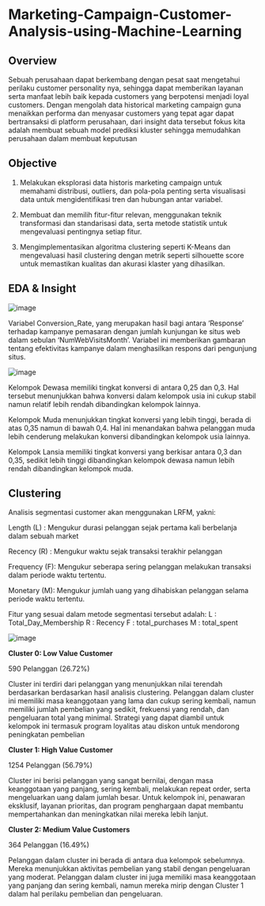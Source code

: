 ﻿# Marketing-Campaign-Customer-Analysis-using-Machine-Learning


## Overview

Sebuah perusahaan dapat berkembang dengan pesat saat mengetahui perilaku customer personality nya, sehingga dapat memberikan layanan serta manfaat lebih baik kepada customers yang berpotensi menjadi loyal customers. Dengan mengolah data historical marketing campaign guna menaikkan performa dan menyasar customers yang tepat agar dapat bertransaksi di platform perusahaan, dari insight data tersebut fokus kita adalah membuat sebuah model prediksi kluster sehingga memudahkan perusahaan dalam membuat keputusan 

## Objective

1. Melakukan eksplorasi data historis marketing campaign untuk memahami distribusi, outliers, dan pola-pola penting serta visualisasi data untuk mengidentifikasi tren dan hubungan antar variabel.

2. Membuat dan memilih fitur-fitur relevan, menggunakan teknik transformasi dan standarisasi data, serta metode statistik untuk mengevaluasi pentingnya setiap fitur.

3. Mengimplementasikan algoritma clustering seperti K-Means dan mengevaluasi hasil clustering dengan metrik seperti silhouette score untuk memastikan kualitas dan akurasi klaster yang dihasilkan.


## EDA & Insight
![image](https://github.com/txtmeyen11/Marketing-Campaign-Customer-Analysis-using-Machine-Learning/assets/126081314/65d959a7-21e3-4a78-8336-5ab19d8009b2)

Variabel Conversion_Rate, yang merupakan hasil bagi antara ‘Response’ terhadap kampanye pemasaran dengan jumlah kunjungan ke situs web dalam sebulan ‘NumWebVisitsMonth’. Variabel ini memberikan gambaran tentang efektivitas kampanye dalam menghasilkan respons dari pengunjung situs.

![image](https://github.com/txtmeyen11/Marketing-Campaign-Customer-Analysis-using-Machine-Learning/assets/126081314/127821c6-ccd9-4c7f-93ef-726da608dcce)

Kelompok Dewasa memiliki tingkat konversi di antara 0,25 dan 0,3. Hal tersebut menunjukkan bahwa konversi dalam kelompok usia ini cukup stabil namun relatif lebih rendah dibandingkan kelompok lainnya.

Kelompok Muda menunjukkan tingkat konversi yang lebih tinggi, berada di atas 0,35 namun di bawah 0,4. Hal ini menandakan bahwa pelanggan muda lebih cenderung melakukan konversi dibandingkan kelompok usia lainnya.

Kelompok Lansia memiliki tingkat konversi yang berkisar antara 0,3 dan 0,35, sedikit lebih tinggi dibandingkan kelompok dewasa namun lebih rendah dibandingkan kelompok muda.

## Clustering

Analisis segmentasi customer akan menggunakan LRFM, yakni:

Length (L) : Mengukur durasi pelanggan sejak pertama kali berbelanja dalam sebuah market

Recency (R) : Mengukur waktu sejak transaksi terakhir pelanggan

Frequency (F): Mengukur seberapa sering pelanggan melakukan transaksi dalam periode waktu tertentu.

Monetary (M): Mengukur jumlah uang yang dihabiskan pelanggan selama periode waktu tertentu.

Fitur yang sesuai dalam metode segmentasi tersebut adalah:
L : Total_Day_Membership
R : Recency
F : total_purchases
M : total_spent

![image](https://github.com/txtmeyen11/Marketing-Campaign-Customer-Analysis-using-Machine-Learning/assets/126081314/3bc13054-8844-4e2d-a833-e3014bf1b875)

**Cluster 0: Low Value Customer**

590 Pelanggan (26.72%)

Cluster ini terdiri dari pelanggan yang menunjukkan nilai terendah berdasarkan berdasarkan hasil analisis clustering. Pelanggan dalam cluster ini memiliki masa keanggotaan yang lama dan cukup sering kembali, namun memiliki jumlah pembelian yang sedikit, frekuensi yang rendah, dan pengeluaran total yang minimal. Strategi yang dapat diambil untuk kelompok ini termasuk program loyalitas atau diskon untuk mendorong peningkatan pembelian

**Cluster 1: High Value Customer**

1254 Pelanggan (56.79%)

Cluster ini berisi pelanggan yang sangat bernilai, dengan masa keanggotaan yang panjang, sering kembali, melakukan repeat order, serta mengeluarkan uang dalam jumlah besar. Untuk kelompok ini, penawaran eksklusif, layanan prioritas, dan program penghargaan dapat membantu mempertahankan dan meningkatkan nilai mereka lebih lanjut.

**Cluster 2: Medium Value Customers**

364 Pelanggan (16.49%)

Pelanggan dalam cluster ini berada di antara dua kelompok sebelumnya. Mereka menunjukkan aktivitas pembelian yang stabil dengan pengeluaran yang moderat. Pelanggan dalam cluster ini juga memiliki masa keanggotaan yang panjang dan sering kembali, namun mereka mirip dengan Cluster 1 dalam hal perilaku pembelian dan pengeluaran.
